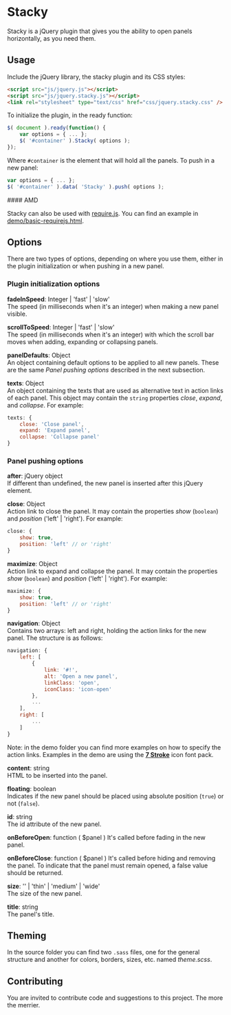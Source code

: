 # Stacky
Stacky is a jQuery plugin that gives you the ability to open panels horizontally, as you need them.

## Usage

Include the jQuery library, the stacky plugin and its CSS styles:
```html
<script src="js/jquery.js"></script>
<script src="js/jquery.stacky.js"></script>
<link rel="stylesheet" type="text/css" href="css/jquery.stacky.css" />
```

To initialize the plugin, in the ready function:

```javascript
$( document ).ready(function() {
    var options = { ... };
    $( '#container' ).Stacky( options );
});
```

Where `#container` is the element that will hold all the panels. To push in a new panel:

```javascript
var options = { ... };
$( '#container' ).data( 'Stacky' ).push( options );
```

#### AMD

Stacky can also be used with [require.js](http://requirejs.org/). You can find an example in [demo/basic-requirejs.html](demo/basic-requirejs.html).

## Options

There are two types of options, depending on where you use them, either in the plugin initialization or when pushing in a new panel.

### Plugin initialization options

__fadeInSpeed__: Integer | 'fast' | 'slow'  
The speed (in milliseconds when it's an integer) when making a new panel visible.

__scrollToSpeed__: Integer | 'fast' | 'slow'  
The speed (in milliseconds when it's an integer) with which the scroll bar moves when adding, expanding or collapsing panels.

__panelDefaults__: Object  
An object containing default options to be applied to all new panels. These are the same *Panel pushing options* described in the next subsection.

__texts__: Object  
An object containing the texts that are used as alternative text in action links of each panel. This object may contain the `string` properties *close*, *expand*, and *collapse*. For example:

```javascript
texts: {
    close: 'Close panel',
    expand: 'Expand panel',
    collapse: 'Collapse panel'
}
```

### Panel pushing options

__after__: jQuery object    
If different than undefined, the new panel is inserted after this jQuery element.

__close__: Object    
Action link to close the panel. It may contain the properties *show* (`boolean`) and *position* ('left' | 'right'). For example:

```javascript
close: {
    show: true,
    position: 'left' // or 'right'
}
```

__maximize__: Object    
Action link to expand and collapse the panel. It may contain the properties *show* (`boolean`) and *position* ('left' | 'right'). For example:

```javascript
maximize: {
    show: true,
    position: 'left' // or 'right'
}
```

__navigation__: Object    
Contains two arrays: left and right, holding the action links for the new panel. The structure is as follows:

```javascript
navigation: {
    left: [
        {
            link: '#!',
            alt: 'Open a new panel',
            linkClass: 'open',
            iconClass: 'icon-open'
        },
        ...
    ],
    right: [
        ... 
    ]
}
```

Note: in the demo folder you can find more examples on how to specify the action links. Examples in the demo are using the [__7 Stroke__](http://themes-pixeden.com/font-demos/7-stroke/) icon font pack.

__content__: string    
HTML to be inserted into the panel.

__floating__: boolean  
Indicates if the new panel should be placed using absolute position (`true`) or not (`false`).

__id__: string    
The id attribute of the new panel.

__onBeforeOpen__: function ( $panel )
It's called before fading in the new panel.

__onBeforeClose__: function ( $panel )
It's called before hiding and removing the panel. To indicate that the panel must remain opened, a false value should be returned.

__size__: '' | 'thin' | 'medium' | 'wide'    
The size of the new panel. 

__title__: string    
The panel's title.

## Theming

In the source folder you can find two `.sass` files, one for the general structure and another for colors, borders, sizes, etc. named *theme.scss*.

## Contributing

You are invited to contribute code and suggestions to this project. The more the merrier.

